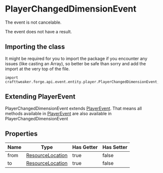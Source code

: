 # PlayerChangedDimensionEvent

The event is not cancelable.

The event does not have a result.

## Importing the class

It might be required for you to import the package if you encounter any issues (like casting an Array), so better be safe than sorry and add the import at the very top of the file.
```zenscript
import crafttweaker.forge.api.event.entity.player.PlayerChangedDimensionEvent;
```


## Extending PlayerEvent

PlayerChangedDimensionEvent extends [PlayerEvent](/forge/api/event/entity/player/PlayerEvent). That means all methods available in [PlayerEvent](/forge/api/event/entity/player/PlayerEvent) are also available in PlayerChangedDimensionEvent

## Properties

| Name |                            Type                            | Has Getter | Has Setter |
|------|------------------------------------------------------------|------------|------------|
| from | [ResourceLocation](/vanilla/api/resource/ResourceLocation) | true       | false      |
| to   | [ResourceLocation](/vanilla/api/resource/ResourceLocation) | true       | false      |

